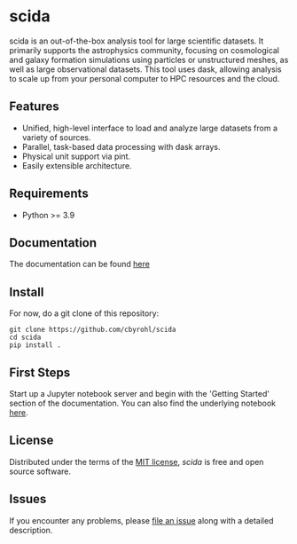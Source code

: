 # scida


scida is an out-of-the-box analysis tool for large scientific datasets. It primarily supports the astrophysics community, focusing on cosmological and galaxy formation simulations using particles or unstructured meshes, as well as large observational datasets.
This tool uses dask, allowing analysis to scale up from your personal computer to HPC resources and the cloud.

## Features

- Unified, high-level interface to load and analyze large datasets from a variety of sources.
- Parallel, task-based data processing with dask arrays.
- Physical unit support via pint.
- Easily extensible architecture.

## Requirements

- Python >= 3.9


## Documentation
The documentation can be found [here](https://cbyrohl.github.io/scida/)

## Install
For now, do a  git clone of this repository:

```
git clone https://github.com/cbyrohl/scida
cd scida
pip install .
```


## First Steps
Start up a Jupyter notebook server and begin with the 'Getting Started' section of the documentation. You can also find the underlying notebook [here](docs/notebooks/gettingstarted.ipynb).

## License

Distributed under the terms of the [MIT license](LICENSE),
_scida_ is free and open source software.

## Issues

If you encounter any problems,
please [file an issue](https://github.com/cbyrohl/scida/issues/new) along with a detailed description.
